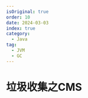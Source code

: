 ```yaml
---
isOriginal: true
order: 10
date: 2024-03-03
index: true
category:
  - Java
tag:
  - JVM
  - GC
---
```


# 垃圾收集之CMS


